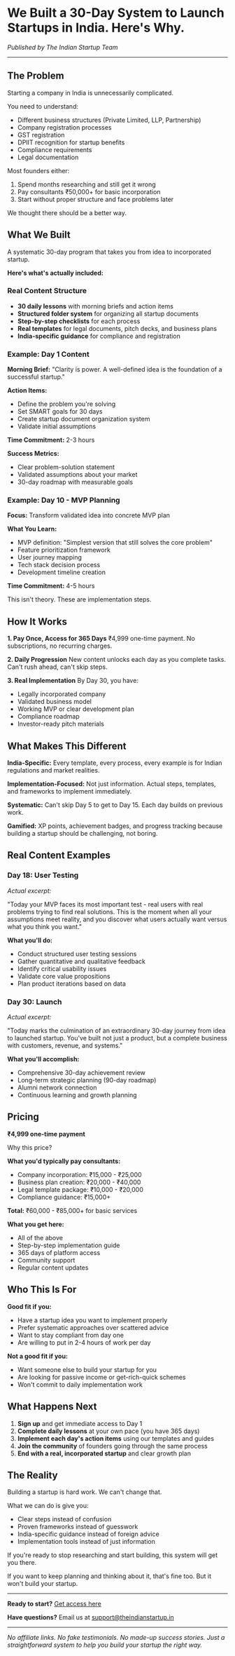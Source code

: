 # We Built a 30-Day System to Launch Startups in India. Here's Why.

*Published by The Indian Startup Team*

---

## The Problem

Starting a company in India is unnecessarily complicated.

You need to understand:
- Different business structures (Private Limited, LLP, Partnership)
- Company registration processes
- GST registration
- DPIIT recognition for startup benefits
- Compliance requirements
- Legal documentation

Most founders either:
1. Spend months researching and still get it wrong
2. Pay consultants ₹50,000+ for basic incorporation
3. Start without proper structure and face problems later

We thought there should be a better way.

## What We Built

A systematic 30-day program that takes you from idea to incorporated startup.

**Here's what's actually included:**

### Real Content Structure
- **30 daily lessons** with morning briefs and action items
- **Structured folder system** for organizing all startup documents
- **Step-by-step checklists** for each process
- **Real templates** for legal documents, pitch decks, and business plans
- **India-specific guidance** for compliance and registration

### Example: Day 1 Content
**Morning Brief:** "Clarity is power. A well-defined idea is the foundation of a successful startup."

**Action Items:**
- Define the problem you're solving
- Set SMART goals for 30 days
- Create startup document organization system
- Validate initial assumptions

**Time Commitment:** 2-3 hours

**Success Metrics:**
- Clear problem-solution statement
- Validated assumptions about your market
- 30-day roadmap with measurable goals

### Example: Day 10 - MVP Planning
**Focus:** Transform validated idea into concrete MVP plan

**What You Learn:**
- MVP definition: "Simplest version that still solves the core problem"
- Feature prioritization framework
- User journey mapping
- Tech stack decision process
- Development timeline creation

**Time Commitment:** 4-5 hours

This isn't theory. These are implementation steps.

## How It Works

**1. Pay Once, Access for 365 Days**
₹4,999 one-time payment. No subscriptions, no recurring charges.

**2. Daily Progression**
New content unlocks each day as you complete tasks. Can't rush ahead, can't skip steps.

**3. Real Implementation**
By Day 30, you have:
- Legally incorporated company
- Validated business model
- Working MVP or clear development plan
- Compliance roadmap
- Investor-ready pitch materials

## What Makes This Different

**India-Specific:** Every template, every process, every example is for Indian regulations and market realities.

**Implementation-Focused:** Not just information. Actual steps, templates, and frameworks to implement immediately.

**Systematic:** Can't skip Day 5 to get to Day 15. Each day builds on previous work.

**Gamified:** XP points, achievement badges, and progress tracking because building a startup should be challenging, not boring.

## Real Content Examples

### Day 18: User Testing
*Actual excerpt:*

"Today your MVP faces its most important test - real users with real problems trying to find real solutions. This is the moment when all your assumptions meet reality, and you discover what users actually want versus what you think you want."

**What you'll do:**
- Conduct structured user testing sessions
- Gather quantitative and qualitative feedback
- Identify critical usability issues
- Validate core value propositions
- Plan product iterations based on data

### Day 30: Launch
*Actual excerpt:*

"Today marks the culmination of an extraordinary 30-day journey from idea to launched startup. You've built not just a product, but a complete business with customers, revenue, and systems."

**What you'll accomplish:**
- Comprehensive 30-day achievement review
- Long-term strategic planning (90-day roadmap)
- Alumni network connection
- Continuous learning and growth planning

## Pricing

**₹4,999 one-time payment**

Why this price?

**What you'd typically pay consultants:**
- Company incorporation: ₹15,000 - ₹25,000
- Business plan creation: ₹20,000 - ₹40,000
- Legal template package: ₹10,000 - ₹20,000
- Compliance guidance: ₹15,000+

**Total:** ₹60,000 - ₹85,000+ for basic services

**What you get here:**
- All of the above
- Step-by-step implementation guide
- 365 days of platform access
- Community support
- Regular content updates

## Who This Is For

**Good fit if you:**
- Have a startup idea you want to implement properly
- Prefer systematic approaches over scattered advice
- Want to stay compliant from day one
- Are willing to put in 2-4 hours of work per day

**Not a good fit if you:**
- Want someone else to build your startup for you
- Are looking for passive income or get-rich-quick schemes
- Won't commit to daily implementation work

## What Happens Next

1. **Sign up** and get immediate access to Day 1
2. **Complete daily lessons** at your own pace (you have 365 days)
3. **Implement each day's action items** using our templates and guides
4. **Join the community** of founders going through the same process
5. **End with a real, incorporated startup** and clear growth plan

## The Reality

Building a startup is hard work. We can't change that.

What we can do is give you:
- Clear steps instead of confusion
- Proven frameworks instead of guesswork
- India-specific guidance instead of foreign advice
- Implementation tools instead of just information

If you're ready to stop researching and start building, this system will get you there.

If you want to keep planning and thinking about it, that's fine too. But it won't build your startup.

---

**Ready to start?** [Get access here](https://theindianstartup.in/pricing)

**Have questions?** Email us at support@theindianstartup.in

---

*No affiliate links. No fake testimonials. No made-up success stories. Just a straightforward system to help you build your startup the right way.*